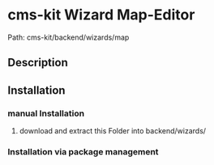 # cms-kit Wizard Map-Editor

Path: cms-kit/backend/wizards/map

## Description



## Installation

### manual Installation

1. download and extract this Folder into backend/wizards/

### Installation via package management

